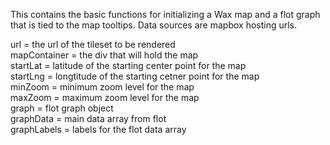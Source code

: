 This contains the basic functions for initializing a Wax map 
and a flot graph that is tied to the map tooltips.
Data sources are mapbox hosting urls.

url = the url of the tileset to be rendered  
mapContainer = the div that will hold the map  
startLat = latitude of the starting center point for the map  
startLng = longtitude of the starting cetner point for the map  
minZoom = minimum zoom level for the map  
maxZoom = maximum zoom level for the map  
graph = flot graph object  
graphData = main data array from flot  
graphLabels = labels for the flot data array  